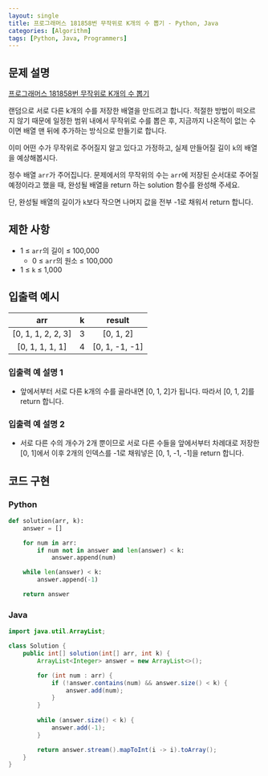 ```yaml
---
layout: single
title: 프로그래머스 181858번 무작위로 K개의 수 뽑기 - Python, Java
categories: [Algorithm]
tags: [Python, Java, Programmers]
---
```


## 문제 설명
[프로그래머스 181858번 무작위로 K개의 수 뽑기](https://school.programmers.co.kr/learn/courses/30/lessons/181858)

랜덤으로 서로 다른 k개의 수를 저장한 배열을 만드려고 합니다. 적절한 방법이 떠오르지 않기 때문에 일정한 범위 내에서 무작위로 수를 뽑은 후, 지금까지 나온적이 없는 수이면 배열 맨 뒤에 추가하는 방식으로 만들기로 합니다.

이미 어떤 수가 무작위로 주어질지 알고 있다고 가정하고, 실제 만들어질 길이 `k`의 배열을 예상해봅시다.

정수 배열 `arr`가 주어집니다. 문제에서의 무작위의 수는 `arr`에 저장된 순서대로 주어질 예정이라고 했을 때, 완성될 배열을 return 하는 solution 함수를 완성해 주세요.

단, 완성될 배열의 길이가 `k`보다 작으면 나머지 값을 전부 -1로 채워서 return 합니다.

## 제한 사항

* 1 ≤ `arr`의 길이 ≤ 100,000
  * 0 ≤ `arr`의 원소 ≤ 100,000
* 1 ≤ `k` ≤ 1,000

## 입출력 예시

|         arr          | 	k |      result      |
|:--------------------:|:--:|:----------------:|
| \[0, 1, 1, 2, 2, 3\] | 	3 |   \[0, 1, 2\]    |
|  \[0, 1, 1, 1, 1\]   | 	4 | \[0, 1, -1, -1\] |

### 입출력 예 설명 1

* 앞에서부터 서로 다른 k개의 수를 골라내면 \[0, 1, 2\]가 됩니다. 따라서 \[0, 1, 2\]를 return 합니다.

### 입출력 예 설명 2

* 서로 다른 수의 개수가 2개 뿐이므로 서로 다른 수들을 앞에서부터 차례대로 저장한 \[0, 1\]에서 이후 2개의 인덱스를 -1로 채워넣은 \[0, 1, -1, -1\]을 return 합니다.

## 코드 구현

### Python

```python
def solution(arr, k):
    answer = []

    for num in arr:
        if num not in answer and len(answer) < k:
            answer.append(num)

    while len(answer) < k:
        answer.append(-1)

    return answer
```

### Java

```java
import java.util.ArrayList;

class Solution {
    public int[] solution(int[] arr, int k) {
        ArrayList<Integer> answer = new ArrayList<>();

        for (int num : arr) {
            if (!answer.contains(num) && answer.size() < k) {
                answer.add(num);
            }
        }
        
        while (answer.size() < k) {
            answer.add(-1);
        }

        return answer.stream().mapToInt(i -> i).toArray();
    }
}
```